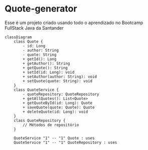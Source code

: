 # Quote-generator

Esse é um projeto criado usando todo o aprendizado no Bootcamp FullStack Java da Santander

```mermaid
classDiagram
    class Quote {
        - id: Long
        - author: String
        - quote: String
        + getId(): Long
        + getAuthor(): String
        + getQuote(): String
        + setId(id: Long): void
        + setAuthor(author: String): void
        + setQuote(quote: String): void
    }
    class QuoteService {
        - quoteRepository: QuoteRepository
        + getAllQuotes(): List<Quote>
        + getQuoteById(id: Long): Quote
        + saveQuote(quote: Quote): Quote
        + deleteQuote(id: Long): void
    }
    class QuoteRepository {
        // Métodos de repositório
    }

    QuoteService "1" -- "1" Quote : uses
    QuoteService "1" -- "1" QuoteRepository : uses

```
